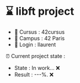 # ⌛ libft project

- 🏫 Cursus : 42cursus
- 📌 Campus : 42 Paris
- 👨 Login  : llaurent

⏰ Current project state :
 - State        : In work...  ❌
 - Result       : ---%.   ❌
